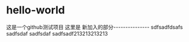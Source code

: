 # hello-world
这是一个github测试项目
这里是 新加入的部分---------------
sdfsadfdsafs
sadfsdaf
sadfsdaf
sadfsadf213213213213